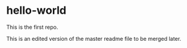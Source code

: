 # hello-world
This is the first repo.

This is an edited version of the master readme file
to be merged later.
